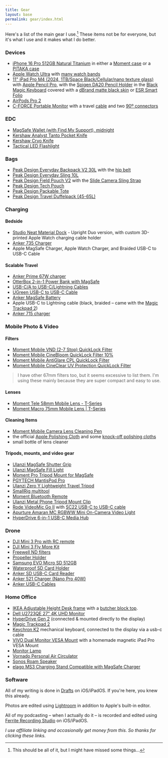 ```yaml
---
title: Gear
layout: base
permalink: gear/index.html
---
```


Here's a list of the main gear I use.[^missed] These items not be for everyone, but it's what I use and it makes what I do better. 

[^missed]: This should be all of it, but I might have missed some things…

### Devices
- [iPhone 16 Pro 512GB Natural Titanium](https://store.apple.com/xc/product/MYMP3LL/A) in either a [Moment case](https://www.shopmoment.com/products/moment-case-for-iphone-16-compatible-with-magsafe?variant=49383505396027) or a [PITAKA case](https://amzn.to/40mh8Wy) 
- [Apple Watch Ultra](https://amzn.to/3YMnoUg) with [many watch bands](https://www.nahumck.me/watch-band-collection/)
- [11" iPad Pro M4 (2024, 1TB/Space Black/Cellular/nano texture glass)](https://store.apple.com/xc/product/MWRP3LL/A) with [Apple Pencil Pro](https://store.apple.com/xc/product/MX2D3AM/A), with the [Spigen DA20 Pencil Holder](https://amzn.to/3LXIDNH) in the [Black Magic Keyboard](https://store.apple.com/xc/product/MWR23LL/A) covered with a [dBrand matte black skin](https://dbrand.com/shop/skins/magic-keyboard-for-ipad-pro-11-m4-skins) or [ESR Smart Folio](https://amzn.to/44Vbtqy)
- [AirPods Pro 2](https://amzn.to/3BzHlXI)
- [C-FORCE Portable Monitor](https://amzn.to/3WCcnTu) with a travel [cable](https://amzn.to/3C2BHui) and two [90º connectors](https://amzn.to/3BZnFJV)

### EDC
- [MagSafe Wallet (with Find My Support), midnight](https://amzn.to/43CLsKJ)
- [Kershaw Analyst Tanto Pocket Knife](https://amzn.to/3DawPmV)
- [Kershaw Cryo Knife](https://amzn.to/43lgJBG)
- [Tactical LED Flashlight](https://amzn.to/3WlBt9N)

### Bags
- [Peak Design Everyday Backpack V2 30L](https://www.peakdesign.com/products/everyday-backpack) with the [hip belt](https://www.peakdesign.com/products/everyday-hip-belt)
- [Peak Design Everyday Sling 10L](https://www.peakdesign.com/products/everyday-sling)
- [Peak Design Field Pouch V2](https://www.peakdesign.com/products/field-pouch/?variant=39360874741837) with the [Slide Camera Sling Strap](https://www.peakdesign.com/products/slide)
- [Peak Design Tech Pouch](https://www.peakdesign.com/products/tech-pouch)
- [Peak Design Packable Tote](https://www.peakdesign.com/products/packable-tote)
- [Peak Design Travel Duffelpack (45-65L)](https://www.peakdesign.com/products/travel-duffelpack)

### Charging 
#### Bedside
- [Studio Neat Material Dock](https://www.studioneat.com/products/materialdock) - Upright Duo version, with custom 3D-printed Apple Watch charging cable holder
- [Anker 735 Charger](https://amzn.to/3hW4Znj)
- Apple MagSafe Charger, Apple Watch Charger, and Braided USB-C to USB-C Cable

#### Scalable Travel
- [Anker Prime 67W charger](https://amzn.to/3FenwDx)
- [OtterBox 2-in-1 Power Bank with MagSafe](https://store.apple.com/xc/product/HQ322ZM/A)
- [USB-C/A to USB-C/Lightning Cables](https://amzn.to/3YLVd7Q)
- [UGreen USB-C to USB-C Cable](https://amzn.to/3ZPizur) 
- [Anker MagSafe Battery](https://amzn.to/3x8e5As)
- Apple USB-C to Lightning cable (black, braided – came with the [Magic Trackpad 2](https://amzn.to/3zP56Ea))
- [Anker 715 charger](https://amzn.to/46KhCph)

### Mobile Photo & Video
#### Filters
- [Moment Mobile VND (2-7 Stop) QuickLock Filter](https://www.shopmoment.com/products/vnd-2-7-stop-quicklock-filter-for-iphone-15-pro-pro-max?variant=49452978438459)
- [Moment Mobile CineBloom QuickLock Filter 10%](https://www.shopmoment.com/products/cinebloom-quicklock-filter-for-iphone-15-pro-pro-max?variant=49452977815867)
- [Moment Mobile AntiGlare CPL QuickLock Filter](https://www.shopmoment.com/products/moment-antiglare-cpl-quick-lock-filter-for-iphone-15-16?variant=49452976472379)
- [Moment Mobile CineClear UV Protection QuickLock Filter](https://www.shopmoment.com/products/moment-cineclear-uv-quick-lock-filter-for-iphone-15-16-pro?variant=49452977979707)
> I have other 67mm filters too, but it seems excessive to list them. I'm using these mainly because they are super compact and easy to use.

#### Lenses
- [Moment Tele 58mm Mobile Lens - T-Series](https://www.shopmoment.com/products/58mm-tele-lens?variant=48040445182267)
- [Moment Macro 75mm Mobile Lens | T-Series](https://www.shopmoment.com/products/75mm-macro-mobile-lens-t-series)
#### Cleaning Items
- [Moment Mobile Camera Lens Cleaning Pen](https://www.shopmoment.com/products/lens-pen/lens-pen)
- the official [Apple Polishing Cloth](https://amzn.to/3YPbjOg) and some [knock-off polishing cloths](https://amzn.to/3GhJ97f)
- small bottle of lens cleaner
#### Tripods, mounts, and video gear
- [Ulanzi MagSafe Shutter Grip](https://amzn.to/3Ur8Dpv)
- [Ulanzi MagSafe Fill Light](https://amzn.to/40kBAqD)
- [Moment Pro Tripod Mount for MagSafe](https://www.shopmoment.com/products/moment-pro-tripod-mount-for-magsafe/pro-portrait-landscape)
- [PGYTECH MantisPod Pro](https://www.bhphotovideo.com/c/product/1645235-REG/pgytech_p_cg_020_mantispod_pro_vlogging_tripod.html)
- [Ulanzi Zero Y Lightweight Travel Tripod](https://www.ulanzi.com/collections/best-seller/products/ulanzi-coman-lightweight-travel-tripod)
- [SmallRig multitool](https://amzn.to/3VolB4P)
- [Moment Bluetooth Remote](https://www.shopmoment.com/products/moment-bluetooth-remote/v2)
- [Ulanzi Metal Phone Tripod Mount Clip](https://www.ulanzi.com/collections/phone-tripod-mount/products/ulanzi-st-27-metal-phone-clip)
- [Rode VideoMic Go II](https://www.bhphotovideo.com/c/product/1679915-REG/rode_vmgoii_videomic_go_ii_ultracompact.html) with [SC22 USB-C to USB-C cable](https://amzn.to/3YBxIAu)
- [Apurture Amaran MC RGBWW Mini On-Camera Video Light](https://amzn.to/3hS18rw)
- [HyperDrive 6-in-1 USB-C Media Hub](https://amzn.to/48DRihQ)

### Drone
- [DJI Mini 3 Pro with RC remote](https://amzn.to/3GdZ4Dv)
- [DJI Mini 3 Fly More Kit](https://amzn.to/3YRikOn)
- [Freewell ND filters](https://amzn.to/3YFzDls)
- [Propeller Holder](https://amzn.to/3YPw9wG)
- [Samsung EVO Micro SD 512GB](https://amzn.to/3YKDDRM)
- [Waterproof SD Card Holder](https://amzn.to/3YL7Yjc)
- [Anker SD USB-C Card Reader](https://amzn.to/3hOqgPN)
- [Anker 521 Charger (Nano Pro 40W)](https://amzn.to/3n9T47T)
- [Anker USB-C Cables](https://amzn.to/42q5clg)

### Home Office

- [IKEA Adjustable Height Desk frame](https://www.ikea.com/us/en/p/idasen-sit-stand-underframe-for-table-top-dark-gray-20412175/) with a [butcher block top](https://www.lowes.com/pd/Sparrow-Peak-Acacia-5-ft-x-30-in-Ebony/5001792701).
- [Dell U2723QE 27" 4K UHD Monitor](https://amzn.to/3QZCTWA)
- [HyperDrive Gen 2](https://www.indiegogo.com/projects/hyperdrive-gen2-next-generation-usb-c-hub) (connected & mounted directly to the display)
- [Magic Trackpad 2](https://amzn.to/3zP56Ea)
- [Keychron K2](https://amzn.to/3rbbmpf) mechanical keyboard, connected to the display via a usb-c cable
- [VIVO Dual Monitor VESA Mount](https://amzn.to/33Gbgfm) with a homemade magnetic iPad Pro VESA Mount
- [Monitor Lamp](https://amzn.to/3CYyk5b)
- [Vornado Personal Air Circulator](https://amzn.to/3C2pG8a)
- [Sonos Roam Speaker](https://amzn.to/3POPkmp)
- [elago MS3 Charging Stand Compatible with MagSafe Charger](https://amzn.to/3SZTvzq)

### Software

All of my writing is done in [Drafts](https://apps.apple.com/us/app/drafts/id1236254471?uo=4&at=1001l4VZ) on iOS/iPadOS. If you're here, you knew this already. 

Photos are edited using [Lightroom](https://apps.apple.com/us/app/adobe-lightroom-for-ipad/id804177739) in addition to Apple's built-in editor.

All of my podcasting – when I actually do it – is recorded and edited using [Ferrite Recording Studio](https://apps.apple.com/us/app/ferrite-recording-studio/id1018780185) on iOS/iPadOS.


<em>I use affiliate linking and occasionally get money from this. So thanks for clicking these links.</em>
